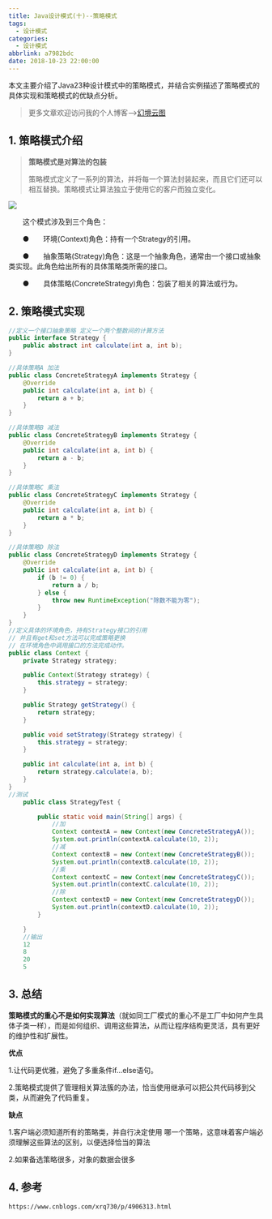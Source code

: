 ```yaml
---
title: Java设计模式(十)--策略模式
tags:
  - 设计模式
categories:
  - 设计模式
abbrlink: a7982bdc
date: 2018-10-23 22:00:00
---
```


本文主要介绍了Java23种设计模式中的策略模式，并结合实例描述了策略模式的具体实现和策略模式的优缺点分析。

<!--more-->

> 更多文章欢迎访问我的个人博客-->[幻境云图](https://www.lixueduan.com/)

## 1. 策略模式介绍

> **策略模式是对算法的包装**
>
> 策略模式定义了一系列的算法，并将每一个算法封装起来，而且它们还可以相互替换。策略模式让算法独立于使用它的客户而独立变化。

![](https://github.com/illusorycloud/illusorycloud.github.io/raw/hexo/myImages/design_pattern/ten-bridge.gif)

　　这个模式涉及到三个角色：

　　●　　环境(Context)角色：持有一个Strategy的引用。

　　●　　抽象策略(Strategy)角色：这是一个抽象角色，通常由一个接口或抽象类实现。此角色给出所有的具体策略类所需的接口。

　　●　　具体策略(ConcreteStrategy)角色：包装了相关的算法或行为。

## 2. 策略模式实现

```java
//定义一个接口抽象策略 定义一个两个整数间的计算方法
public interface Strategy {
    public abstract int calculate(int a, int b);
}

//具体策略A 加法
public class ConcreteStrategyA implements Strategy {
    @Override
    public int calculate(int a, int b) {
        return a + b;
    }
}

//具体策略B 减法
public class ConcreteStrategyB implements Strategy {
    @Override
    public int calculate(int a, int b) {
        return a - b;
    }
}

//具体策略C 乘法
public class ConcreteStrategyC implements Strategy {
    @Override
    public int calculate(int a, int b) {
        return a * b;
    }
}

//具体策略D 除法
public class ConcreteStrategyD implements Strategy {
    @Override
    public int calculate(int a, int b) {
        if (b != 0) {
            return a / b;
        } else {
            throw new RuntimeException("除数不能为零");
        }
    }
}
//定义具体的环境角色，持有Strategy接口的引用
// 并且有get和set方法可以完成策略更换
// 在环境角色中调用接口的方法完成动作。
public class Context {
    private Strategy strategy;

    public Context(Strategy strategy) {
        this.strategy = strategy;
    }

    public Strategy getStrategy() {
        return strategy;
    }

    public void setStrategy(Strategy strategy) {
        this.strategy = strategy;
    }

    public int calculate(int a, int b) {
        return strategy.calculate(a, b);
    }
}
//测试
    public class StrategyTest {

        public static void main(String[] args) {
            //加
            Context contextA = new Context(new ConcreteStrategyA());
            System.out.println(contextA.calculate(10, 2));
            //减
            Context contextB = new Context(new ConcreteStrategyB());
            System.out.println(contextB.calculate(10, 2));
            //乘
            Context contextC = new Context(new ConcreteStrategyC());
            System.out.println(contextC.calculate(10, 2));
            //除
            Context contextD = new Context(new ConcreteStrategyD());
            System.out.println(contextD.calculate(10, 2));
        }

    }
    //输出
    12
    8
    20
    5
```

## 3. 总结

**策略模式的重心不是如何实现算法**（就如同工厂模式的重心不是工厂中如何产生具体子类一样），而是如何组织、调用这些算法，从而让程序结构更灵活，具有更好的维护性和扩展性。

**优点**

1.让代码更优雅，避免了多重条件if...else语句。

2.策略模式提供了管理相关算法簇的办法，恰当使用继承可以把公共代码移到父类，从而避免了代码重复。

**缺点**

1.客户端必须知道所有的策略类，并自行决定使用 哪一个策略，这意味着客户端必须理解这些算法的区别，以便选择恰当的算法

2.如果备选策略很多，对象的数据会很多

## 4. 参考

`https://www.cnblogs.com/xrq730/p/4906313.html`

